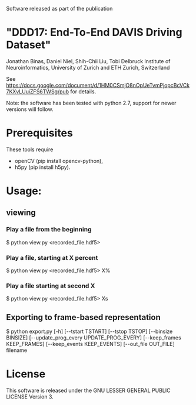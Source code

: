
Software released as part of the publication

# "DDD17: End-To-End DAVIS Driving Dataset"
Jonathan Binas, Daniel Niel, Shih-Chii Liu, Tobi Delbruck
Institute of Neuroinformatics, University of Zurich and ETH Zurich, Switzerland

See https://docs.google.com/document/d/1HM0CSmjO8nOpUeTvmPjopcBcVCk7KXvLUuiZFS6TWSg/pub for details.

Note: the software has been tested with python 2.7, support for newer versions will follow.


# Prerequisites

These tools require
 * openCV (pip install opencv-python),
 * h5py (pip install h5py).


# Usage:

## viewing

### Play a file from the beginning
$ python view.py <recorded_file.hdf5>

### Play a file, starting at X percent
$ python view.py <recorded_file.hdf5> X%

### Play a file starting at second X
$ python view.py <recorded_file.hdf5> Xs


## Exporting to frame-based representation

$ python export.py [-h] [--tstart TSTART] [--tstop TSTOP] [--binsize BINSIZE]
                 [--update_prog_every UPDATE_PROG_EVERY]
                 [--keep_frames KEEP_FRAMES] [--keep_events KEEP_EVENTS]
                 [--out_file OUT_FILE]
                 filename


# License

This software is released under the GNU LESSER GENERAL PUBLIC LICENSE Version 3.

